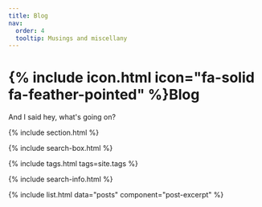 ```yaml
---
title: Blog
nav:
  order: 4
  tooltip: Musings and miscellany
---
```


# {% include icon.html icon="fa-solid fa-feather-pointed" %}Blog

And I said hey, what's going on?

{% include section.html %}

{% include search-box.html %}

{% include tags.html tags=site.tags %}

{% include search-info.html %}

{% include list.html data="posts" component="post-excerpt" %}
